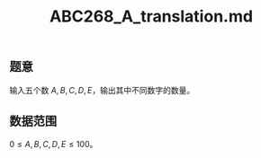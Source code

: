 ﻿---
title: "ABC268_A_translation.md"
tags: []
author: ""
created: ""
---


## 题意  

输入五个数 $A,B,C,D,E$，输出其中不同数字的数量。

## 数据范围

$0\le A,B,C,D,E\le 100$。


